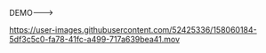DEMO--->

https://user-images.githubusercontent.com/52425336/158060184-5df3c5c0-fa78-41fc-a499-717a639bea41.mov

